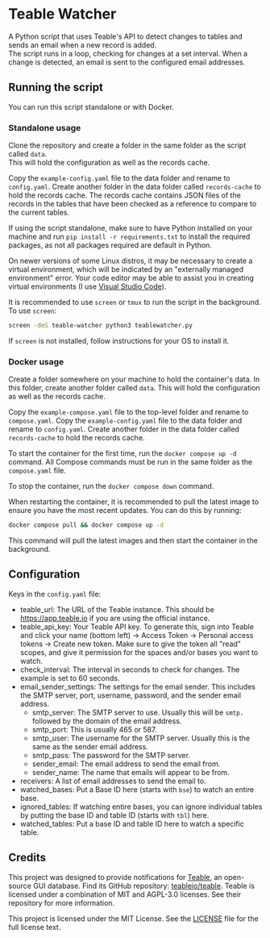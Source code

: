 # Teable Watcher
A Python script that uses Teable's API to detect changes to tables and sends an email when a new record is added.\
The script runs in a loop, checking for changes at a set interval. When a change is detected, an email is sent to the configured email addresses.

## Running the script
You can run this script standalone or with Docker.
### Standalone usage
Clone the repository and create a folder in the same folder as the script called `data`.\
This will hold the configuration as well as the records cache.

Copy the `example-config.yaml` file to the data folder and rename to `config.yaml`. Create another folder in the data folder called `records-cache` to hold the records cache. The records cache contains JSON files of the records in the tables that have been checked as a reference to compare to the current tables.

If using the script standalone, make sure to have Python installed on your machine and run `pip install -r requirements.txt` to install the required packages, as not all packages required are default in Python.

On newer versions of some Linux distros, it may be necessary to create a virtual environment, which will be indicated by an "externally managed environment" error. Your code editor may be able to assist you in creating virtual environments (I use [Visual Studio Code](https://code.visualstudio.com/)).

It is recommended to use `screen` or `tmux` to run the script in the background. To use `screen`:
```sh
screen -dmS teable-watcher python3 teablewatcher.py
```
If `screen` is not installed, follow instructions for your OS to install it.

### Docker usage
Create a folder somewhere on your machine to hold the container's data. In this folder, create another folder called `data`. This will hold the configuration as well as the records cache.

Copy the `example-compose.yaml` file to the top-level folder and rename to `compose.yaml`. Copy the `example-config.yaml` file to the data folder and rename to `config.yaml`. Create another folder in the data folder called `records-cache` to hold the records cache.

To start the container for the first time, run the `docker compose up -d` command. All Compose commands must be run in the same folder as the `compose.yaml` file.

To stop the container, run the `docker compose down` command.

When restarting the container, it is recommended to pull the latest image to ensure you have the most recent updates. You can do this by running:

```sh
docker compose pull && docker compose up -d
```

This command will pull the latest images and then start the container in the background.

## Configuration

Keys in the `config.yaml` file:
- teable_url: The URL of the Teable instance. This should be https://app.teable.io if you are using the official instance.
- teable_api_key: Your Teable API key. To generate this, sign into Teable and click your name (bottom left) -> Access Token -> Personal access tokens -> Create new token. Make sure to give the token all "read" scopes, and give it permission for the spaces and/or bases you want to watch.
- check_interval: The interval in seconds to check for changes. The example is set to 60 seconds.
- email_sender_settings: The settings for the email sender. This includes the SMTP server, port, username, password, and the sender email address.
   - smtp_server: The SMTP server to use. Usually this will be `smtp.` followed by the domain of the email address.
   - smtp_port: This is usually 465 or 587.
   - smtp_user: The username for the SMTP server. Usually this is the same as the sender email address.
   - smtp_pass: The password for the SMTP server.
   - sender_email: The email address to send the email from.
   - sender_name: The name that emails will appear to be from.
- receivers: A list of email addresses to send the email to.
- watched_bases: Put a Base ID here (starts with `bse`) to watch an entire base.
- ignored_tables: If watching entire bases, you can ignore individual tables by putting the base ID and table ID (starts with `tbl`) here.
- watched_tables: Put a base ID and table ID here to watch a specific table.

## Credits
This project was designed to provide notifications for [Teable](https://teable.io), an open-source GUI database. Find its GitHub repository: [teableio/teable](https://github.com/teableio/teable). Teable is licensed under a combination of MIT and AGPL-3.0 licenses. See their repository for more information.

This project is licensed under the MIT License. See the [LICENSE](LICENSE) file for the full license text.